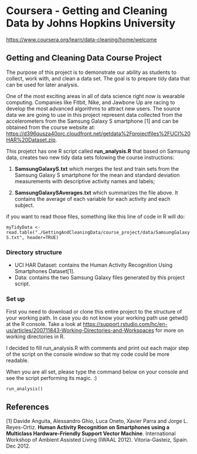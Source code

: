 # Coursera - Getting and Cleaning Data by Johns Hopkins University 

<https://www.coursera.org/learn/data-cleaning/home/welcome>

## Getting and Cleaning Data Course Project
The purpose of this project is to demonstrate our ability as students to collect, work with, and clean a data set. The goal is to prepare tidy data that can be used for later analysis. 

One of the most exciting areas in all of data science right now is wearable computing. Companies like Fitbit, Nike, and Jawbone Up are racing to develop the most advanced algorithms to attract new users. The source data we are going to use in this project represent data collected from the accelerometers from the Samsung Galaxy S smartphone [1] and can be obtained from the course website at: <https://d396qusza40orc.cloudfront.net/getdata%2Fprojectfiles%2FUCI%20HAR%20Dataset.zip>.

This projetct has one R script called **run_analysis.R** that based on Samsung data, creates two new tidy data sets folowing the course instructions:

1) **SamsungGalaxyS.txt** which merges the test and train sets from the Samsung Galaxy S smartphone for the mean and standard deviation measurements with descriptive activity names and labels;

2) **SamsungGalaxySAverages.txt** which summarizes the file above. It contains the average of each variable for each activity and each subject.

if you want to read those files, something like this line of code in R will do:

```myTidyData <- read.table("./GettingAndCleaningData/course_project/data/SamsungGalaxyS.txt", header=TRUE)```


### Directory structure
* UCI HAR Dataset: contains the Human Activity Recognition Using Smartphones Dataset[1].
* Data: contains the two Samsung Galaxy files generated by this project script.

### Set up
First you need to download or clone this entire project to the structure of your working path. In case you do not know your working path use getwd() at the R console. Take a look at <https://support.rstudio.com/hc/en-us/articles/200711843-Working-Directories-and-Workspaces> for more on working directories in R.

I decided to fill run_analysis.R with comments and print out each major step of the script on the console window so that my code could be more readable.

When you are all set, please type the command below on your console and see the script performing its magic. :)

```run_analysis()```


## References
[1] Davide Anguita, Alessandro Ghio, Luca Oneto, Xavier Parra and Jorge L. Reyes-Ortiz. **Human Activity Recognition on Smartphones using a Multiclass Hardware-Friendly Support Vector Machine**. International Workshop of Ambient Assisted Living (IWAAL 2012). Vitoria-Gasteiz, Spain. Dec 2012.